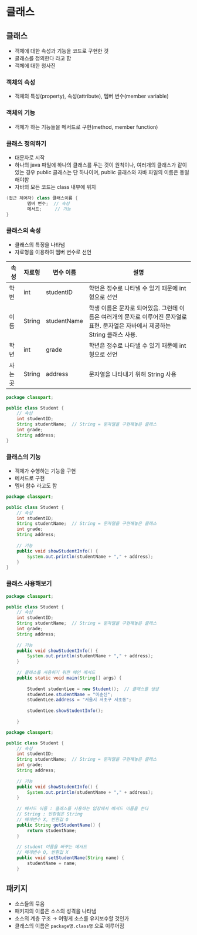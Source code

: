# 클래스

## 클래스

- 객체에 대한 속성과 기능을 코드로 구현한 것
- 클래스를 정의한다 라고 함
- 객체에 대한 청사진

### 객체의 속성

- 객체의 특성(property), 속성(attribute), 멤버 변수(member variable)

### 객체의 기능

- 객체가 하는 기능들을 메서드로 구현(method, member function)

### 클래스 정의하기

- 대문자로 시작
- 하나의 java 파일에 하나의 클래스를 두는 것이 원칙이나, 여러개의 클래스가 같이 있는 경우 public 클래스는 단 하나이며, public 클래스와 자바 파일의 이름은 동일해야함
- 자바의 모든 코드는 class 내부에 위치

```java
(접근 제어자) class 클래스이름 { 
		멤버 변수;  // 속성
		메서드;     // 기능
}
```

### 클래스의 속성

- 클래스의 특징을 나타냄
- 자료형을 이용하여 멤버 변수로 선언

| 속성 | 자료형 | 변수 이름 | 설명 |
| --- | --- | --- | --- |
| 학번  | int | studentID | 학번은 정수로 나타낼 수 있기 때문에 int형으로 선언 |
| 이름 | String | studentName | 학생 이름은 문자로 되어있음. 그런데 이름은 여러개의 문자로 이루어진 문자열로 표현. 문자열은 자바에서 제공하는 String 클래스 사용. |
| 학년 | int | grade | 학년은 정수로 나타낼 수 있기 때문에 int형으로 선언 |
| 사는 곳 | String | address | 문자열을 나타내기 위해 String 사용 |

```java
package classpart;

public class Student {
	// 속성
	int studentID;
	String studentName;  // String = 문자열을 구현해놓은 클래스
	int grade;
	String address;
}
```

### 클래스의 기능

- 객체가 수행하는 기능을 구현
- 메서드로 구현
- 멤버 함수 라고도 함

```java
package classpart;

public class Student {
	// 속성
	int studentID;
	String studentName;  // String = 문자열을 구현해놓은 클래스
	int grade;
	String address;
	
	// 기능
	public void showStudentInfo() {
		System.out.println(studentName + "," + address);
	}
}
```

### 클래스 사용해보기

```java
package classpart;

public class Student {
	// 속성
	int studentID;
	String studentName;  // String = 문자열을 구현해놓은 클래스
	int grade;
	String address;
	
	// 기능
	public void showStudentInfo() {
		System.out.println(studentName + "," + address);
	}
	
	// 클래스를 사용하기 위한 메인 메서드
	public static void main(String[] args) {
		
		Student studentLee = new Student();  // 클래스를 생성
		studentLee.studentName = "이순신";
		studentLee.address = "서울시 서초구 서초동";
		
		studentLee.showStudentInfo();
		
	}
```

```java
package classpart;

public class Student {
	// 속성
	int studentID;
	String studentName;  // String = 문자열을 구현해놓은 클래스
	int grade;
	String address;
	
	// 기능
	public void showStudentInfo() {
		System.out.println(studentName + "," + address);
	}
	
	// 메서드 이름 : 클래스를 사용하는 입장에서 메서드 이름을 쓴다
	// String : 반환형은 String
	// 매개변수 X, 반환값 O
	public String getStudentName() {
		return studentName;
	}
	
	// student 이름을 바꾸는 메서드
	// 매개변수 O, 반환값 X
	public void setStudentName(String name) {
		studentName = name;
	}
```

## 패키지

- 소스들의 묶음
- 패키지의 이름은 소스의 성격을 나타냄
- 소스의 계층 구조 → 어떻게 소스를 유지보수할 것인가
- 클래스의 이름은 `package명.class명` 으로 이루어짐